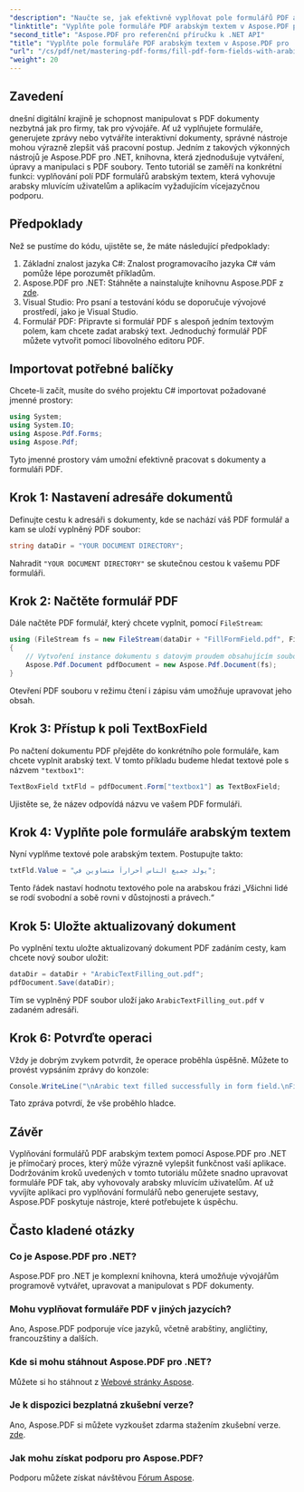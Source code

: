 ```yaml
---
"description": "Naučte se, jak efektivně vyplňovat pole formulářů PDF arabským textem pomocí knihovny Aspose.PDF pro .NET. Tento podrobný návod vás provede procesem nastavení a příkladem kódování."
"linktitle": "Vyplňte pole formuláře PDF arabským textem v Aspose.PDF pro .NET"
"second_title": "Aspose.PDF pro referenční příručku k .NET API"
"title": "Vyplňte pole formuláře PDF arabským textem v Aspose.PDF pro .NET"
"url": "/cs/pdf/net/mastering-pdf-forms/fill-pdf-form-fields-with-arabic-text/"
"weight": 20
---
```


## Zavedení

dnešní digitální krajině je schopnost manipulovat s PDF dokumenty nezbytná jak pro firmy, tak pro vývojáře. Ať už vyplňujete formuláře, generujete zprávy nebo vytváříte interaktivní dokumenty, správné nástroje mohou výrazně zlepšit váš pracovní postup. Jedním z takových výkonných nástrojů je Aspose.PDF pro .NET, knihovna, která zjednodušuje vytváření, úpravy a manipulaci s PDF soubory. Tento tutoriál se zaměří na konkrétní funkci: vyplňování polí PDF formulářů arabským textem, která vyhovuje arabsky mluvícím uživatelům a aplikacím vyžadujícím vícejazyčnou podporu.

## Předpoklady

Než se pustíme do kódu, ujistěte se, že máte následující předpoklady:

1. Základní znalost jazyka C#: Znalost programovacího jazyka C# vám pomůže lépe porozumět příkladům.
2. Aspose.PDF pro .NET: Stáhněte a nainstalujte knihovnu Aspose.PDF z [zde](https://releases.aspose.com/pdf/net/).
3. Visual Studio: Pro psaní a testování kódu se doporučuje vývojové prostředí, jako je Visual Studio.
4. Formulář PDF: Připravte si formulář PDF s alespoň jedním textovým polem, kam chcete zadat arabský text. Jednoduchý formulář PDF můžete vytvořit pomocí libovolného editoru PDF.

## Importovat potřebné balíčky

Chcete-li začít, musíte do svého projektu C# importovat požadované jmenné prostory:

```csharp
using System;
using System.IO;
using Aspose.Pdf.Forms;
using Aspose.Pdf;
```

Tyto jmenné prostory vám umožní efektivně pracovat s dokumenty a formuláři PDF.

## Krok 1: Nastavení adresáře dokumentů

Definujte cestu k adresáři s dokumenty, kde se nachází váš PDF formulář a kam se uloží vyplněný PDF soubor:

```csharp
string dataDir = "YOUR DOCUMENT DIRECTORY";
```

Nahradit `"YOUR DOCUMENT DIRECTORY"` se skutečnou cestou k vašemu PDF formuláři.

## Krok 2: Načtěte formulář PDF

Dále načtěte PDF formulář, který chcete vyplnit, pomocí `FileStream`:

```csharp
using (FileStream fs = new FileStream(dataDir + "FillFormField.pdf", FileMode.Open, FileAccess.ReadWrite))
{
    // Vytvoření instance dokumentu s datovým proudem obsahujícím soubor formuláře
    Aspose.Pdf.Document pdfDocument = new Aspose.Pdf.Document(fs);
}
```

Otevření PDF souboru v režimu čtení i zápisu vám umožňuje upravovat jeho obsah.

## Krok 3: Přístup k poli TextBoxField

Po načtení dokumentu PDF přejděte do konkrétního pole formuláře, kam chcete vyplnit arabský text. V tomto příkladu budeme hledat textové pole s názvem `"textbox1"`:

```csharp
TextBoxField txtFld = pdfDocument.Form["textbox1"] as TextBoxField;
```

Ujistěte se, že název odpovídá názvu ve vašem PDF formuláři.

## Krok 4: Vyplňte pole formuláře arabským textem

Nyní vyplňme textové pole arabským textem. Postupujte takto:

```csharp
txtFld.Value = "يولد جميع الناس أحراراً متساوين في";
```

Tento řádek nastaví hodnotu textového pole na arabskou frázi „Všichni lidé se rodí svobodní a sobě rovni v důstojnosti a právech.“

## Krok 5: Uložte aktualizovaný dokument

Po vyplnění textu uložte aktualizovaný dokument PDF zadáním cesty, kam chcete nový soubor uložit:

```csharp
dataDir = dataDir + "ArabicTextFilling_out.pdf";
pdfDocument.Save(dataDir);
```

Tím se vyplněný PDF soubor uloží jako `ArabicTextFilling_out.pdf` v zadaném adresáři.

## Krok 6: Potvrďte operaci

Vždy je dobrým zvykem potvrdit, že operace proběhla úspěšně. Můžete to provést vypsáním zprávy do konzole:

```csharp
Console.WriteLine("\nArabic text filled successfully in form field.\nFile saved at " + dataDir);
```

Tato zpráva potvrdí, že vše proběhlo hladce.

## Závěr

Vyplňování formulářů PDF arabským textem pomocí Aspose.PDF pro .NET je přímočarý proces, který může výrazně vylepšit funkčnost vaší aplikace. Dodržováním kroků uvedených v tomto tutoriálu můžete snadno upravovat formuláře PDF tak, aby vyhovovaly arabsky mluvícím uživatelům. Ať už vyvíjíte aplikaci pro vyplňování formulářů nebo generujete sestavy, Aspose.PDF poskytuje nástroje, které potřebujete k úspěchu.

## Často kladené otázky

### Co je Aspose.PDF pro .NET?
Aspose.PDF pro .NET je komplexní knihovna, která umožňuje vývojářům programově vytvářet, upravovat a manipulovat s PDF dokumenty.

### Mohu vyplňovat formuláře PDF v jiných jazycích?
Ano, Aspose.PDF podporuje více jazyků, včetně arabštiny, angličtiny, francouzštiny a dalších.

### Kde si mohu stáhnout Aspose.PDF pro .NET?
Můžete si ho stáhnout z [Webové stránky Aspose](https://releases.aspose.com/pdf/net/).

### Je k dispozici bezplatná zkušební verze?
Ano, Aspose.PDF si můžete vyzkoušet zdarma stažením zkušební verze. [zde](https://releases.aspose.com/).

### Jak mohu získat podporu pro Aspose.PDF?
Podporu můžete získat návštěvou [Fórum Aspose](https://forum.aspose.com/c/pdf/10).